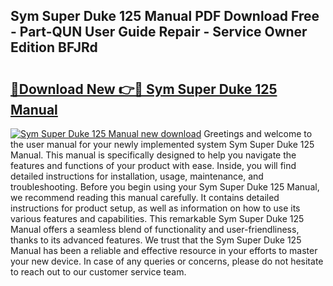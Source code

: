 ## Sym Super Duke 125 Manual PDF Download Free - Part-QUN User Guide Repair - Service Owner Edition BFJRd

# <h2><a href="http://bc813.oget.top/?id=Sym+Super+Duke+125+Manual">🔗Download New 👉🔴 Sym Super Duke 125 Manual</a></h2>

[![Sym Super Duke 125 Manual new download](https://i.imgur.com/5g1atiW.png)](http://bc813.oget.top/?id=Sym+Super+Duke+125+Manual)
Greetings and welcome to the user manual for your newly implemented system Sym Super Duke 125 Manual. This manual is specifically designed to help you navigate the features and functions of your product with ease. Inside, you will find detailed instructions for installation, usage, maintenance, and troubleshooting. Before you begin using your Sym Super Duke 125 Manual, we recommend reading this manual carefully. It contains detailed instructions for product setup, as well as information on how to use its various features and capabilities. This remarkable Sym Super Duke 125 Manual offers a seamless blend of functionality and user-friendliness, thanks to its advanced features. We trust that the Sym Super Duke 125 Manual has been a reliable and effective resource in your efforts to master your new device. In case of any queries or concerns, please do not hesitate to reach out to our customer service team.
